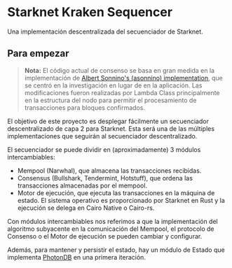 # Starknet Kraken Sequencer

Una implementación descentralizada del secuenciador de Starknet.

## Para empezar

> **Nota:** El código actual de consenso se basa en gran medida en la implementación de [Albert Sonnino's (asonnino) implementation](https://github.com/asonnino/hotstuff/), que se centró en la investigación en lugar de en la aplicación. Las modificaciones fueron realizadas por Lambda Class principalmente en la estructura del nodo para permitir el procesamiento de transacciones para bloques confirmados.

El objetivo de este proyecto es desplegar fácilmente un secuenciador descentralizado de capa 2 para Starknet. Esta será una de las múltiples implementaciones que seguirán al secuenciador descentralizado.

El secuenciador se puede dividir en (aproximadamente) 3 módulos intercambiables:

- Mempool (Narwhal), que almacena las transacciones recibidas.
- Consensus (Bullshark, Tendermint, Hotstuff), que ordena las transacciones almacenadas por el mempool.
- Motor de ejecución, que ejecuta las transacciones en la máquina de estado. El sistema operativo es proporcionado por Starknet en Rust y la ejecución se delega en Cairo Native o Cairo-rs.

Con módulos intercambiables nos referimos a que la implementación del algoritmo subyacente en la comunicación del Mempool, el protocolo de Consenso o el Motor de ejecución se pueden cambiar y configurar.

Además, para mantener y persistir el estado, hay un módulo de Estado que implementa  [PhotonDB](https://github.com/photondb/photondb) en una primera iteración.